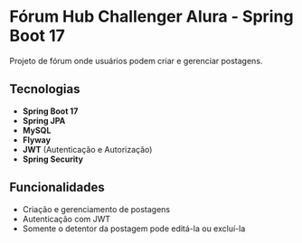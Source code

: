 # Fórum Hub Challenger Alura - Spring Boot 17

Projeto de fórum onde usuários podem criar e gerenciar postagens.

## Tecnologias

- **Spring Boot 17**
- **Spring JPA**
- **MySQL**
- **Flyway**
- **JWT** (Autenticação e Autorização)
- **Spring Security**

## Funcionalidades

- Criação e gerenciamento de postagens
- Autenticação com JWT
- Somente o detentor da postagem pode editá-la ou excluí-la

